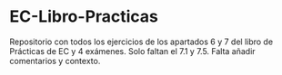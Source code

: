 # EC-Libro-Practicas
Repositorio con todos los ejercicios de los apartados 6 y 7 del libro de Prácticas de EC y 4 exámenes. Solo faltan el 7.1 y 7.5. Falta añadir comentarios y contexto.

